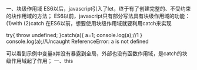 一、块级作用域
  ES6以后，javascript引入了let，终于有了创建完整的、不受约束的块作用域的方法；
  ES6以前，javascript只有部分写法具有块级作用域的功能：
  (1)with
  (2)catch
  在ES6以前，想要使用块级作用域就要利用catch来实现
  
  try{
    throw undefined;
  }catch(a){
    a=1;
    console.log(a);//1
  }
  console.log(a);//Uncaught ReferenceError: a is not defined
  
  可以看到示例中变量a并没有暴露到全局，外部也没有函数作用域，是catch的块级作用域起了作用；
一、this
